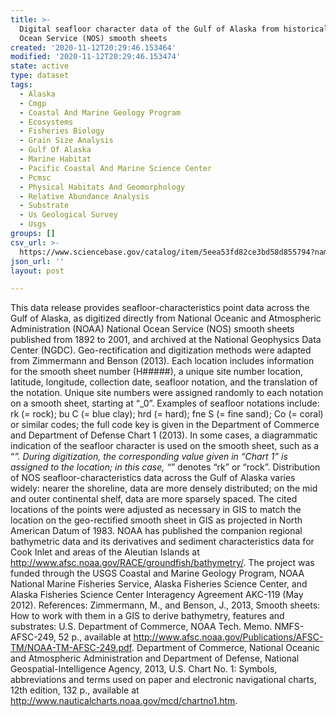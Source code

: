 ```yaml
---
title: >-
  Digital seafloor character data of the Gulf of Alaska from historical National
  Ocean Service (NOS) smooth sheets
created: '2020-11-12T20:29:46.153464'
modified: '2020-11-12T20:29:46.153474'
state: active
type: dataset
tags:
  - Alaska
  - Cmgp
  - Coastal And Marine Geology Program
  - Ecosystems
  - Fisheries Biology
  - Grain Size Analysis
  - Gulf Of Alaska
  - Marine Habitat
  - Pacific Coastal And Marine Science Center
  - Pcmsc
  - Physical Habitats And Geomorphology
  - Relative Abundance Analysis
  - Substrate
  - Us Geological Survey
  - Usgs
groups: []
csv_url: >-
  https://www.sciencebase.gov/catalog/item/5eea53fd82ce3bd58d855794?name=GulfofAlaskaDigitizationProject_NOSSeafloorCharacter.csv
json_url: ''
layout: post

---
```

This data release provides seafloor-characteristics point data across the Gulf of Alaska, as digitized directly from National Oceanic and Atmospheric Administration (NOAA) National Ocean Service (NOS) smooth sheets published from 1892 to 2001, and archived at the National Geophysics Data Center (NGDC). Geo-rectification and digitization methods were adapted from Zimmermann and Benson (2013). Each location includes information for the smooth sheet number (H#####), a unique site number location, latitude, longitude, collection date, seafloor notation, and the translation of the notation. Unique site numbers were assigned randomly to each notation on a smooth sheet, starting at “_0”. Examples of seafloor notations include: rk (= rock); bu C (= blue clay); hrd (= hard); fne S (= fine sand); Co (= coral) or similar codes; the full code key is given in the Department of Commerce and Department of Defense Chart 1 (2013). In some cases, a diagrammatic indication of the seafloor character is used on the smooth sheet, such as a “*”. During digitization, the corresponding value given in “Chart 1” is assigned to the location; in this case, “*” denotes “rk” or “rock”. Distribution of NOS seafloor-characteristics data across the Gulf of Alaska varies widely: nearer the shoreline, data are more densely distributed; on the mid and outer continental shelf, data are more sparsely spaced. The cited locations of the points were adjusted as necessary in GIS to match the location on the geo-rectified smooth sheet in GIS as projected in North American Datum of 1983. NOAA has published the companion regional bathymetric data and its derivatives and sediment characteristics data for Cook Inlet and areas of the Aleutian Islands at http://www.afsc.noaa.gov/RACE/groundfish/bathymetry/. The project was funded through the USGS Coastal and Marine Geology Program, NOAA National Marine Fisheries Service, Alaska Fisheries Science Center, and Alaska Fisheries Science Center Interagency Agreement AKC-119 (May 2012). References: Zimmermann, M., and Benson, J., 2013, Smooth sheets: How to work with them in a GIS to derive bathymetry, features and substrates: U.S. Department of Commerce, NOAA Tech. Memo. NMFS-AFSC-249, 52 p., available at http://www.afsc.noaa.gov/Publications/AFSC-TM/NOAA-TM-AFSC-249.pdf. Department of Commerce, National Oceanic and Atmospheric Administration and Department of Defense, National Geospatial-Intelligence Agency, 2013, U.S. Chart No. 1: Symbols, abbreviations and terms used on paper and electronic navigational charts, 12th edition, 132 p., available at http://www.nauticalcharts.noaa.gov/mcd/chartno1.htm.
